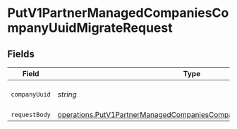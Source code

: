 # PutV1PartnerManagedCompaniesCompanyUuidMigrateRequest


## Fields

| Field                                                                                                                                                               | Type                                                                                                                                                                | Required                                                                                                                                                            | Description                                                                                                                                                         |
| ------------------------------------------------------------------------------------------------------------------------------------------------------------------- | ------------------------------------------------------------------------------------------------------------------------------------------------------------------- | ------------------------------------------------------------------------------------------------------------------------------------------------------------------- | ------------------------------------------------------------------------------------------------------------------------------------------------------------------- |
| `companyUuid`                                                                                                                                                       | *string*                                                                                                                                                            | :heavy_check_mark:                                                                                                                                                  | The UUID of the company                                                                                                                                             |
| `requestBody`                                                                                                                                                       | [operations.PutV1PartnerManagedCompaniesCompanyUuidMigrateRequestBody](../../../sdk/models/operations/putv1partnermanagedcompaniescompanyuuidmigraterequestbody.md) | :heavy_minus_sign:                                                                                                                                                  | N/A                                                                                                                                                                 |